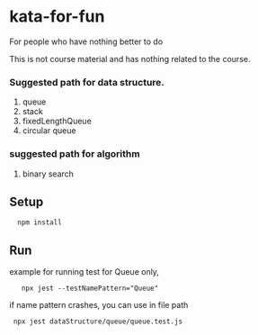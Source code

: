 # kata-for-fun

For people who have nothing better to do

This is not course material and has nothing related to the course.

### Suggested path for data structure.

1. queue
2. stack
3. fixedLengthQueue
4. circular queue

### suggested path for algorithm

1. binary search

## Setup

```
  npm install
```

## Run

example for running test for Queue only,

```
   npx jest --testNamePattern="Queue"
```

if name pattern crashes, you can use in file path

```
 npx jest dataStructure/queue/queue.test.js
```
